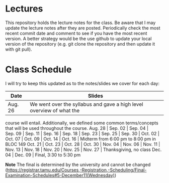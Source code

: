 # Lectures
This repository holds the lecture notes for the class.  Be aware that I may 
update the lecture notes after they are posted.  Periodically check the most recent commit date and comment to see if you have the most recent version. A better strategy would be the use github to update your local version of the
repository (e.g. git clone the repository and then update it with git pull).

# Class Schedule
I will try to keep this updated as to the notes/slides we cover
for each day:

Date    | Slides
--------|--------
Aug. 26 | We went over the syllabus and	gave a high level overview of what the
course will entail.  Additionally, we defined some common terms/concepts that will be used throughout the course.
Aug. 28 |
Sep. 02 | 
Sep. 04 |  
Sep. 09 |
Sep. 11 |
Sep. 16 |
Sep. 18 |
Sep. 23 |
Sep. 25 |
Sep. 30 |
Oct. 02 |
Oct. 07 |
Oct. 09 |
Oct. 14 |
Oct. 16 | Midterm from 6:00 pm to 8:00 pm in BLOC 149
Oct. 21 |
Oct. 23 |
Oct. 28 |
Oct. 30 |
Nov. 04 |
Nov. 06 |
Nov. 11 |
Nov. 13 |
Nov. 18 |
Nov. 20 |
Nov. 25 |
Nov. 27 | Thanksgiving, no class
Dec. 04 | 
Dec. 09 | Final, 3:30 to 5:30 pm

**Note** The final is determined by the university and cannot be changed 
(https://registrar.tamu.edu/Courses,-Registration,-Scheduling/Final-Examination-Schedules#5-December11(Wednesday))
